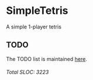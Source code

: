 # SimpleTetris
A simple 1-player tetris
## TODO  
The TODO list is maintained [here](https://github.com/LeftistTachyon/SimpleTetris/projects/1).
  
###### Total SLOC: 3223
